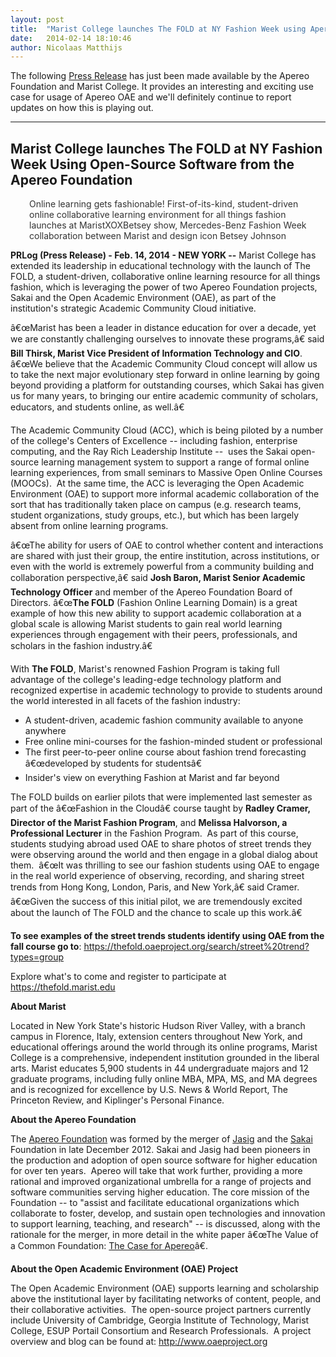 ```yaml
---
layout: post
title:  "Marist College launches The FOLD at NY Fashion Week using Apereo OAE"
date:   2014-02-14 18:10:46
author: Nicolaas Matthijs
---
```

<p>The following <a href="http://www.prlog.org/12282908-marist-college-launches-the-fold-at-ny-fashion-week-using-open-source-software-from-the-apereo-foundation.html" target="_blank">Press Release</a> has just been made available by the Apereo Foundation and Marist College. It provides an interesting and exciting use case for usage of Apereo OAE and we'll definitely continue to report updates on how this is playing out.</p><hr />
<!--more-->
<h2>Marist College launches The FOLD at NY Fashion Week Using Open-Source Software from the Apereo Foundation</h2><p style="padding-left: 30px;"><span style="color: #333333;">Online learning gets fashionable! First-of-its-kind, student-driven online collaborative learning environment for all things fashion launches at MaristXOXBetsey show, Mercedes-Benz Fashion Week collaboration between Marist and design icon Betsey Johnson</span></p><p><strong>PRLog (Press Release) - Feb. 14, 2014 - NEW YORK --</strong> Marist College has extended its leadership in educational technology with the launch of The FOLD, a student-driven, collaborative online learning resource for all things fashion, which is leveraging the power of two Apereo Foundation projects, Sakai and the Open Academic Environment (OAE), as part of the institution's strategic Academic Community Cloud initiative.</p><p>â€œMarist has been a leader in distance education for over a decade, yet we are constantly challenging ourselves to innovate these programs,â€ said <strong>Bill Thirsk, Marist Vice President of Information Technology and CIO</strong>. â€œWe believe that the Academic Community Cloud concept will allow us to take the next major evolutionary step forward in online learning by going beyond providing a platform for outstanding courses, which Sakai has given us for many years, to bringing our entire academic community of scholars, educators, and students online, as well.â€</p><p>The Academic Community Cloud (ACC), which is being piloted by a number of the college's Centers of Excellence -- including fashion, enterprise computing, and the Ray Rich Leadership Institute -- &nbsp;uses the Sakai open-source learning management system to support a range of formal online learning experiences, from small seminars to Massive Open Online Courses (MOOCs). &nbsp;At the same time, the ACC is leveraging the Open Academic Environment (OAE) to support more informal academic collaboration of the sort that has traditionally taken place on campus (e.g. research teams, student organizations, study groups, etc.), but which has been largely absent from online learning programs.</p><p>â€œThe ability for users of OAE to control whether content and interactions are shared with just their group, the entire institution, across institutions, or even with the world is extremely powerful from a community building and collaboration perspective,â€ said <strong>Josh Baron, Marist Senior Academic Technology Officer</strong> and member of the Apereo Foundation Board of Directors. â€œ<strong>The FOLD</strong> (Fashion Online Learning Domain) is a great example of how this new ability to support academic collaboration at a global scale is allowing Marist students to gain real world learning experiences through engagement with their peers, professionals, and scholars in the fashion industry.â€</p><p>With <strong>The FOLD</strong>, Marist's renowned Fashion Program is taking full advantage of the college's leading-edge technology platform and recognized expertise in academic technology to provide to students around the world interested in all facets of the fashion industry:</p><ul><li>A student-driven, academic fashion community available to anyone anywhere</li><li>Free online mini-courses for the fashion-minded student or professional</li><li>The first peer-to-peer online course about fashion trend forecasting â€œdeveloped by students for studentsâ€</li><li>Insider's view on everything Fashion at Marist and far beyond</li></ul><p>The FOLD builds on earlier pilots that were implemented last semester as part of the â€œFashion in the Cloudâ€ course taught by <strong>Radley Cramer, Director of the Marist Fashion Program</strong>, and <strong>Melissa Halvorson, a Professional Lecturer</strong> in the Fashion Program. &nbsp;As part of this course, students studying abroad used OAE to share photos of street trends they were observing around the world and then engage in a global dialog about them. &nbsp;â€œIt was thrilling to see our fashion students using OAE to engage in the real world experience of observing, recording, and sharing street trends from Hong Kong, London, Paris, and New York,â€ said Cramer. â€œGiven the success of this initial pilot, we are tremendously excited about the launch of The FOLD and the chance to scale up this work.â€</p><p><strong>To see examples of the street trends students identify using OAE from the fall course go to</strong>: <a href="https://thefold.oaeproject.org/search/street%20trend?types=group" target="_blank">https://thefold.oaeproject.org/search/street%20trend?types=group</a></p><p>Explore what's to come and register to participate at <a href="https://thefold.marist.edu" target="_blank">https://thefold.marist.edu</a></p><p><strong>About Marist</strong></p><p>Located in New York State's historic Hudson River Valley, with a branch campus in Florence, Italy, extension centers throughout New York, and educational offerings around the world through its online programs, Marist College is a comprehensive, independent institution grounded in the liberal arts. Marist educates 5,900 students in 44 undergraduate majors and 12 graduate programs, including fully online MBA, MPA, MS, and MA degrees and is recognized for excellence by U.S. News &amp; World Report, The Princeton Review, and Kiplinger's Personal Finance.</p><p><strong>About the Apereo Foundation</strong></p><p>The <a href="http://www.apereo.org" target="_blank">Apereo Foundation</a> was formed by the merger of <a href="http://www.jasig.org" target="_blank">Jasig</a>&nbsp;and the <a href="http://www.sakaiproject.org" target="_blank">Sakai</a> Foundation in late December 2012. Sakai and Jasig had been pioneers in the production and adoption of open source software for higher education for over ten years. &nbsp;Apereo will take that work further, providing a more rational and improved organizational umbrella for a range of projects and software communities serving higher education. The core mission of the Foundation -- to "assist and facilitate educational organizations which collaborate to foster, develop, and sustain open technologies and innovation to support learning, teaching, and research" -- is discussed, along with the rationale for the merger, in more detail in the white paper â€œThe Value of a Common Foundation: <a href="http://www.apereo.org/value" target="_blank">The Case for Apereo</a>â€.</p><p><strong>About the Open Academic Environment (OAE) Project</strong></p><p>The Open Academic Environment (OAE) supports learning and scholarship above the institutional layer by facilitating networks of content, people, and their collaborative activities. &nbsp;The open-source project partners currently include University of Cambridge, Georgia Institute of Technology, Marist College, ESUP Portail Consortium and Research Professionals. &nbsp;A project overview and blog can be found at: <a href="http://www.oaeproject.org" target="_blank">http://www.oaeproject.org</a></p>
